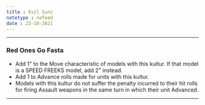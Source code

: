 ```yaml
---
title : Evil Sunz
notetype : nofeed
date : 23-10-2021
---
```


---
### Red Ones Go Fasta
-   Add 1" to the Move characteristic of models with this kultur. If that model is a SPEED FREEKS model, add 2" instead.
-   Add 1 to Advance rolls made for units with this kultur.
-   Models with this kultur do not suffer the penalty incurred to their hit rolls for firing Assault weapons in the same turn in which their unit Advanced.

---